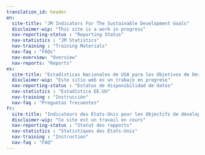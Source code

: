```yaml
---
translation_id: header
en:
  site-title: "JM Indicators For The Sustainable Development Goals"
  disclaimer-wip: "This site is a work in progress"
  nav-reporting-status : "Reporting Status"
  nav-statistics : "JM Statistics"
  nav-training : "Training Materials"
  nav-faq : "FAQs"
  nav-overview: "Overview"
  nav-reports: "Reports"
es:
  site-title: "Estadísticas Nacionales de USA para los Objetivos de Desarrollo Sostenible de la ONU"
  disclaimer-wip: "Este sitio web es un trabajo en progreso"
  nav-reporting-status : "Estatus de disponibilidad de datos"
  nav-statistics : "Estadística EE.UU"
  nav-training : "Instrucción"
  nav-faq : "Preguntas frecuentes"
fr:
  site-title: "Indicateurs des États-Unis pour les Objectifs de développement durable"
  disclaimer-wip: "Ce site est un travail en cours"
  nav-reporting-status : "Statut des rapports"
  nav-statistics : "Statistiques des États-Unis"
  nav-training : "Instruction"
  nav-faq : "FAQ"
---
```

